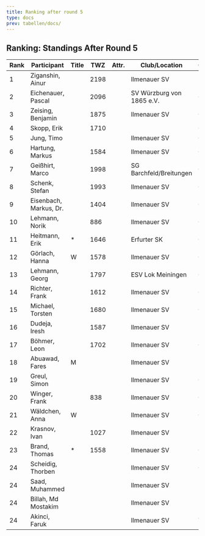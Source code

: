 ```yaml
---
title: Ranking after round 5
type: docs
prev: tabellen/docs/
---
```


## Ranking: Standings After Round 5

| Rank | Participant           | Title | TWZ  | Attr. | Club/Location          | Country | S  | R  | V  | Points | BH   | SB   | ARO  | WIN |
|------|-----------------------|-------|------|-------|------------------------|---------|----|----|----|--------|------|------|------|-----|
| 1    | Ziganshin, Ainur     |       | 2198 |       | Ilmenauer SV                   | RUS  | 4  | 1  | 0  | 4.5    | 16.0 | 14.00 | 1852 | 4   |
| 2    | Eichenauer, Pascal   |       | 2096 |       | SV Würzburg von 1865 e.V.      | GER  | 3  | 1  | 0  | 3.5    | 16.0 | 9.50  | 1691 | 3   |
| 3    | Zeising, Benjamin    |       | 1875 |       | Ilmenauer SV                   | GER  | 3  | 1  | 1  | 3.5    | 14.5 | 9.00  | 1752 | 3   |
| 4    | Skopp, Erik          |       | 1710 |       |                                 | GER  | 3  | 0  | 1  | 3.0    | 14.0 | 5.50  | 1551 | 3   |
| 5    | Jung, Timo           |       |      |       | Ilmenauer SV                   | GER  | 3  | 0  | 1  | 3.0    | 11.0 | 4.50  | 1583 | 3   |
| 6    | Hartung, Markus      |       | 1584 |       | Ilmenauer SV                   | GER  | 2  | 1  | 2  | 2.5    | 15.0 | 6.00  | 1754 | 2   |
| 7    | Geißhirt, Marco      |       | 1998 |       | SG Barchfeld/Breitungen        | GER  | 2  | 1  | 1  | 2.5    | 15.0 | 5.75  | 1868 | 2   |
| 8    | Schenk, Stefan       |       | 1993 |       | Ilmenauer SV                   | GER  | 2  | 1  | 2  | 2.5    | 14.5 | 6.50  | 1518 | 2   |
| 9    | Eisenbach, Markus, Dr.|       | 1404 |       | Ilmenauer SV                   | GER  | 2  | 1  | 1  | 2.5    | 14.0 | 5.75  | 1766 | 2   |
| 10   | Lehmann, Norik       |       | 886  |       | Ilmenauer SV                   | GER  | 2  | 0  | 2  | 2.0    | 14.5 | 4.50  | 1532 | 2   |
| 11   | Heitmann, Erik       | *     | 1646 |       | Erfurter SK                    | GER  | 2  | 0  | 1  | 2.0    | 14.5 | 4.00  | 1391 | 2   |
| 12   | Görlach, Hanna       | W     | 1578 |       | Ilmenauer SV                   | GER  | 2  | 0  | 3  | 2.0    | 12.0 | 3.00  | 1603 | 2   |
| 13   | Lehmann, Georg       |       | 1797 |       | ESV Lok Meiningen              | GER  | 2  | 0  | 2  | 2.0    | 12.0 | 2.50  | 1289 | 2   |
| 14   | Richter, Frank       |       | 1612 |       | Ilmenauer SV                   | GER  | 1  | 2  | 2  | 2.0    | 11.5 | 3.75  | 1316 | 1   |
| 15   | Michael, Torsten     |       | 1680 |       | Ilmenauer SV                   | GER  | 2  | 0  | 2  | 2.0    | 11.0 | 1.50  | 1330 | 2   |
| 16   | Dudeja, Iresh        |       | 1587 |       | Ilmenauer SV                   | IND  | 2  | 0  | 2  | 2.0    | 10.0 | 3.50  | 1047 | 2   |
| 17   | Böhmer, Leon         |       | 1702 |       | Ilmenauer SV                   | GER  | 1  | 0  | 3  | 1.0    | 13.0 | 2.50  | 1491 | 1   |
| 18   | Abuawad, Fares       | M     |      |       | Ilmenauer SV                   | PSE  | 1  | 0  | 3  | 1.0    | 13.0 | 2.00  | 1497 | 1   |
| 19   | Greul, Simon         |       |      |       | Ilmenauer SV                   | GER  | 0  | 2  | 2  | 1.0    | 11.0 | 1.75  | 1411 | 0   |
| 20   | Winger, Frank        |       | 838  |       | Ilmenauer SV                   | GER  | 1  | 0  | 4  | 1.0    | 10.5 | 0.00  | 1077 | 1   |
| 21   | Wäldchen, Anna       | W     |      |       | Ilmenauer SV                   | GER  | 1  | 0  | 4  | 1.0    | 10.0 | 0.50  | 1283 | 1   |
| 22   | Krasnov, Ivan        |       | 1027 |       | Ilmenauer SV                   | RUS  | 1  | 0  | 0  | 1.0    | 10.0 | 0.50  | 838  | 1   |
| 23   | Brand, Thomas        | *     | 1558 |       | Ilmenauer SV                   | GER  | 0  | 1  | 2  | 0.5    | 12.0 | 1.00  | 1436 | 0   |
| 24   | Scheidig, Thorben    |       |      |       | Ilmenauer SV                   | GER  | 0  | 0  | 0  | 0.0    | 10.0 | 0.00  | 0    | 0   |
| 24   | Saad, Muhammed       |       |      |       | Ilmenauer SV                   | IRQ  | 0  | 0  | 0  | 0.0    | 10.0 | 0.00  | 0    | 0   |
| 24   | Billah, Md Mostakim  |       |      |       | Ilmenauer SV                   | BAD  | 0  | 0  | 0  | 0.0    | 10.0 | 0.00  | 0    | 0   |
| 24   | Akinci, Faruk        |       |      |       | Ilmenauer SV                   | TUR  | 0  | 0  | 0  | 0.0    | 10.0 | 0.00  | 0    | 0   |